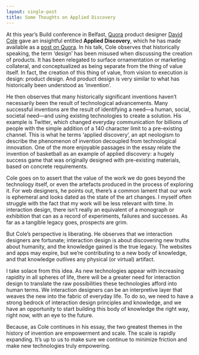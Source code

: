 ```yaml
---
layout: single-post
title: Some Thoughts on Applied Discovery
---
```


At this year’s Build conference in Belfast, [Quora](http://quora.com) product designer [David Cole](http://davidcole.me) gave an insightful entitled **Applied Discovery**, which he has made available as a [post on Quora](http://irondavy.quora.com/Applied-Discovery-Presentation-from-Build-2013). In his talk, Cole observes that historically speaking, the term ‘design’ has been misused when discussing the creation of products. It has been relegated to surface ornamentation or marketing collateral, and conceptualized as being separate from the thing of value itself. In fact, the creation of this thing of value, from vision to execution *is* design: product design. And product design is very similar to what has historically been understood as ‘invention’.

He then observes that many historically significant inventions haven’t  necessarily been the result of technological advancements. Many successful inventions are the result of identifying a need—a human, social, societal need—and using existing technologies to create a solution. His example is Twitter, which changed everyday communication for billions of people with the simple addition of a 140 character limit to a pre-existing channel. This is what he terms ‘applied discovery’, an apt neologism to describe the phenomenon of invention decoupled from technological innovation. One of the more enjoyable passages in the essay relate the invention of basketball as an example of applied discovery: a hugely success game that was originally designed with pre-existing materials, based on concrete requirements.

Cole goes on to assert that the value of the work we do goes beyond the technology itself, or even the artefacts produced in the process of exploring it. For web designers, he points out, there’s a common lament that our work is ephemeral and looks dated as the state of the art changes. I myself often struggle with the fact that my work will be less relevant with time. In interaction design, there isn’t really an equivalent of a monograph or exhibition that can as a record of experiments, failures and successes. As far as a tangible legacy goes, prospects are grim.

But Cole’s perspective is liberating. He observes that we interaction designers are fortunate; interaction design is about discovering new truths about humanity, and the knowledge gained is the true legacy. The websites and apps may expire, but we’re contributing to a new body of knowledge, and that knowledge outlives any physical (or virtual) artifact.

I take solace from this idea. As new technologies appear with increasing rapidity in all spheres of life, there will be a greater need for interaction design to translate the raw possibilities these technologies afford into human terms. We interaction designers can be an interpretive layer that weaves the new into the fabric of everyday life. To do so, we need to have a strong bedrock of interaction design principles and knowledge, and we have an opportunity to start building this body of knowledge the right way, right now, with an eye to the future.

Because, as Cole continues in his essay, the two greatest themes in the history of invention are empowerment and scale. The scale is rapidly expanding. It’s up to us to make sure we continue to minimize friction and make new technologies truly empowering.